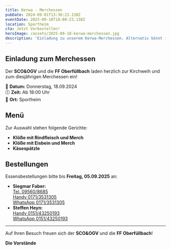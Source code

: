 ```yaml
---
title: Kerwa - Merchessen
pubDate: 2024-09-01T13:30:23.138Z
eventDate: 2025-09-18T18:00:23.138Z
location: Sportheim
cta: Jetzt Vorbestellen!
heroImage: /assets/2025-09-18-kerwa-merchessen.jpg
description: 'Einladung zu unserem Kerwa-Merchessen. Alternativ könnt ihr leckere Käsespätzle genießen, meldet euch bis 5.9.!!!'
---
```


## Einladung zum Merchessen

Der **SCO&OGV** und die **FF Oberfüllbach** laden herzlich zur Kirchweih und zum diesjährigen Merchessen ein!

📅 **Datum:** Donnerstag, 18.09.2024  
🕕 **Zeit:** Ab 18:00 Uhr  
📍 **Ort:** Sportheim

## Menü

Zur Auswahl stehen folgende Gerichte:

- **Klöße mit Rindfleisch und Merch**
- **Klöße mit Eisbein und Merch**
- **Käsespätzle**

## Bestellungen

Essensbestellungen bitte bis **Freitag, 05.09.2025** an:

- **Siegmar Faber:**  
  [Tel. 09560/8685](tel:095608685)  
  [Handy 0171/3531305](tel:01713531305)  
  [WhatsApp 0171/3531305](https://wa.me/491713531305)
- **Steffen Heyn:**  
  [Handy 0151/43250193](tel:015143250193)  
  [WhatsApp 0151/43250193](https://wa.me/4915143250193)

---

Auf Ihren Besuch freuen sich der **SCO&OGV** und die **FF Oberfüllbach**!

**Die Vorstände**
